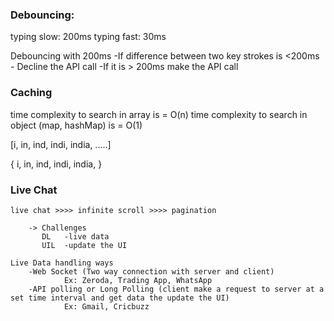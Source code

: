 ### Debouncing:

typing slow: 200ms
typing fast: 30ms

Debouncing with 200ms
-If difference between two key strokes is <200ms - Decline the API call
-If it is > 200ms make the API call

### Caching

time complexity to search in array is = O(n)
time complexity to search in object (map, hashMap) is = O(1)

[i, in, ind, indi, india, .....]

{
i,
in,
ind,
indi,
india,
}


### Live Chat 
    live chat >>>> infinite scroll >>>> pagination

        -> Challenges
           DL   -live data
           UIL  -update the UI

    Live Data handling ways
        -Web Socket (Two way connection with server and client) 
                Ex: Zeroda, Trading App, WhatsApp
        -API polling or Long Polling (client make a request to server at a set time interval and get data the update the UI)
                Ex: Gmail, Cricbuzz
